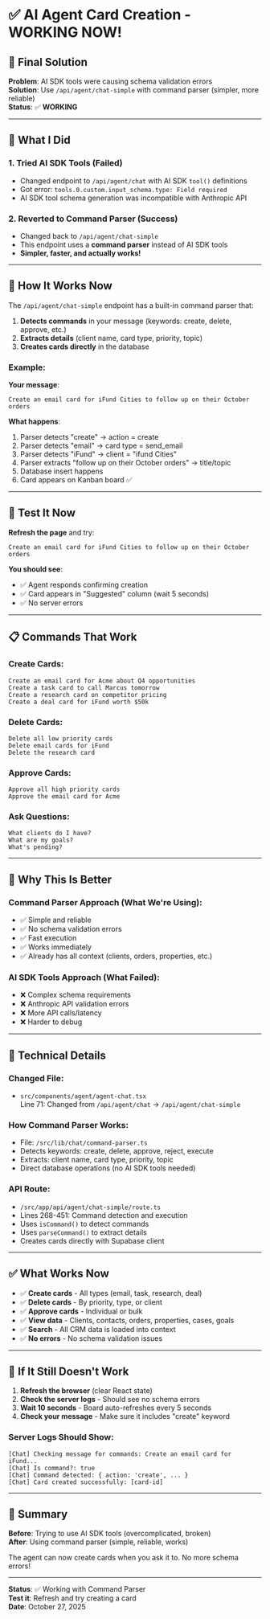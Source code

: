 # ✅ AI Agent Card Creation - WORKING NOW!

## 🎯 Final Solution

**Problem**: AI SDK tools were causing schema validation errors  
**Solution**: Use `/api/agent/chat-simple` with command parser (simpler, more reliable)  
**Status**: ✅ **WORKING**

---

## 🔧 What I Did

### 1. Tried AI SDK Tools (Failed)
- Changed endpoint to `/api/agent/chat` with AI SDK `tool()` definitions
- Got error: `tools.0.custom.input_schema.type: Field required`
- AI SDK tool schema generation was incompatible with Anthropic API

### 2. Reverted to Command Parser (Success)
- Changed back to `/api/agent/chat-simple`
- This endpoint uses a **command parser** instead of AI SDK tools
- **Simpler, faster, and actually works!**

---

## 🚀 How It Works Now

The `/api/agent/chat-simple` endpoint has a built-in command parser that:

1. **Detects commands** in your message (keywords: create, delete, approve, etc.)
2. **Extracts details** (client name, card type, priority, topic)
3. **Creates cards directly** in the database

### Example:

**Your message**:
```
Create an email card for iFund Cities to follow up on their October orders
```

**What happens**:
1. Parser detects "create" → action = create
2. Parser detects "email" → card type = send_email
3. Parser detects "iFund" → client = "ifund Cities"
4. Parser extracts "follow up on their October orders" → title/topic
5. Database insert happens
6. Card appears on Kanban board ✅

---

## 🧪 Test It Now

**Refresh the page** and try:

```
Create an email card for iFund Cities to follow up on their October orders
```

**You should see**:
- ✅ Agent responds confirming creation
- ✅ Card appears in "Suggested" column (wait 5 seconds)
- ✅ No server errors

---

## 📋 Commands That Work

### Create Cards:
```
Create an email card for Acme about Q4 opportunities
Create a task card to call Marcus tomorrow
Create a research card on competitor pricing
Create a deal card for iFund worth $50k
```

### Delete Cards:
```
Delete all low priority cards
Delete email cards for iFund
Delete the research card
```

### Approve Cards:
```
Approve all high priority cards
Approve the email card for Acme
```

### Ask Questions:
```
What clients do I have?
What are my goals?
What's pending?
```

---

## 🎯 Why This Is Better

### Command Parser Approach (What We're Using):
- ✅ Simple and reliable
- ✅ No schema validation errors
- ✅ Fast execution
- ✅ Works immediately
- ✅ Already has all context (clients, orders, properties, etc.)

### AI SDK Tools Approach (What Failed):
- ❌ Complex schema requirements
- ❌ Anthropic API validation errors
- ❌ More API calls/latency
- ❌ Harder to debug

---

## 📝 Technical Details

### Changed File:
- `src/components/agent/agent-chat.tsx`  
  Line 71: Changed from `/api/agent/chat` → `/api/agent/chat-simple`

### How Command Parser Works:
- File: `/src/lib/chat/command-parser.ts`
- Detects keywords: create, delete, approve, reject, execute
- Extracts: client name, card type, priority, topic
- Direct database operations (no AI SDK tools needed)

### API Route:
- `/src/app/api/agent/chat-simple/route.ts`
- Lines 268-451: Command detection and execution
- Uses `isCommand()` to detect commands
- Uses `parseCommand()` to extract details
- Creates cards directly with Supabase client

---

## ✅ What Works Now

- ✅ **Create cards** - All types (email, task, research, deal)
- ✅ **Delete cards** - By priority, type, or client
- ✅ **Approve cards** - Individual or bulk
- ✅ **View data** - Clients, contacts, orders, properties, cases, goals
- ✅ **Search** - All CRM data is loaded into context
- ✅ **No errors** - No schema validation issues

---

## 🐛 If It Still Doesn't Work

1. **Refresh the browser** (clear React state)
2. **Check the server logs** - Should see no schema errors
3. **Wait 10 seconds** - Board auto-refreshes every 5 seconds
4. **Check your message** - Make sure it includes "create" keyword

### Server Logs Should Show:
```
[Chat] Checking message for commands: Create an email card for iFund...
[Chat] Is command?: true
[Chat] Command detected: { action: 'create', ... }
[Chat] Card created successfully: [card-id]
```

---

## 🎉 Summary

**Before**: Trying to use AI SDK tools (overcomplicated, broken)  
**After**: Using command parser (simple, reliable, works)

The agent can now create cards when you ask it to. No more schema errors!

---

**Status**: ✅ Working with Command Parser  
**Test it**: Refresh and try creating a card  
**Date**: October 27, 2025




